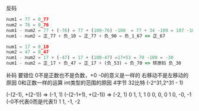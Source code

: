<!--
 * @Author: xiaoWen
 * @Date: 2021-12-21 15:08:33
 * @LastEditors: xiaoWen
 * @LastEditTime: 2021-12-23 10:22:20
-->

反码
```js
num1 = 77 = 0_77
num2 = 76 = 0_76
num1 - num2 = 77 + (-76) = 77 + (100-76) -100  = 77 + 34 -100 = 107 -100=>7
num1 - num2 = 正_77 + 负_10 = 正_77 + 负_90 = 负_1_67 => 正_67

num1 = 17 = 0_10
num2 = 47 = 0_47
num1 - num2 = 17 + (-47) = 17 + (100-47) =17+53 = 70 -100 = -30
num1 - num2 = 正_17 + 负_47 = 正_17 + (负_53) = 负_70 => 转原码 负_30
```

补码
要错位
0不是正数也不是负数，+0 -0的意义是一样的
右移动不是左移动的原因 0和正数一样的运算
int类型的范围的原因 4字节 32比特 (-2^31,2^31 - 1)


(-(2-1), +(2-1)) => (-1, 1)
(-(2-1+1), +(2-1)) => (-2, 1)
0 1,  1, 1
0 0,  0, 0
1 0, -0, -1 (-0不代表0而是代表1)
1 1, -1, -2